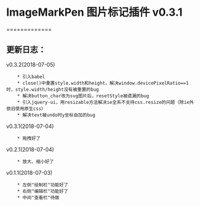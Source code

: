 # ImageMarkPen 图片标记插件 v0.3.1
=============

更新日志：
-------------
v0.3.2(2018-07-05)

		* 引入babel
		* close()中重置style.width和height，解决window.devicePixelRatio==1时，style.width/height没有被重置的bug
		* 解决button_char改为svg图片后，resetStyle被遗漏的bug
		* 引入jquery-ui，用resizable方法解决ie全系不支持css.resize的问题（除ie外依旧使用原生css）
		* 解决text被undo时y坐标自加的bug

v0.3.1(2018-07-04)

		* 拖拽好了

v0.2.1(2018-07-04)

        * 放大、缩小好了

v0.1.1(2018-07-03)

        * 左侧"绘制栏"功能好了
        * 右侧"编辑栏"功能好了
        * 中间"查看栏"待做
